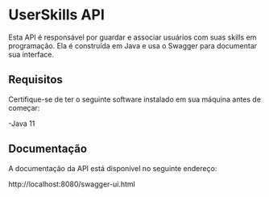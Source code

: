 # UserSkills API

Esta API é responsável por guardar e associar usuários com suas skills em programação. Ela é construída em Java e usa o Swagger para documentar sua interface.

## Requisitos

Certifique-se de ter o seguinte software instalado em sua máquina antes de começar:

-Java 11 

## Documentação

A documentação da API está disponível no seguinte endereço:

http://localhost:8080/swagger-ui.html
